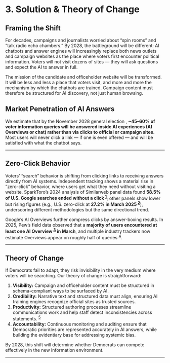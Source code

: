 # 3.  Solution & Theory of Change

## Framing the Shift
For decades, campaigns and journalists worried about “spin rooms” and “talk radio echo chambers.” By 2028, the battleground will be different: AI chatbots and answer engines will increasingly replace both news outlets and campaign websites as the place where voters first encounter political information. Voters will not visit dozens of sites — they will ask questions and expect the AI to answer in full.  

The mission of the candidate and officeholder website will be transformed. It will be less and less a place that voters visit, and more and more the mechanism by which the chatbots are trained. Campaign content must therefore be structured for AI discovery, not just human browsing.  

## Market Penetration of AI Answers
We estimate that by the November 2028 general election , **~45–60% of voter information queries will be answered inside AI experiences (AI Overviews or chat) rather than via clicks to official or campaign sites.** Most users will never click a link — if one is even offered — and will be satisfied with what the chatbot says.  


---

## Zero-Click Behavior
Voters’ “search” behavior is shifting from clicking links to receiving answers directly from AI systems. Independent tracking shows a material rise in “zero-click” behavior, where users get what they need without visiting a website. SparkToro’s 2024 analysis of Similarweb panel data found **58.5% of U.S. Google searches ended without a click <sup class="fn-ref"><a href="../ky-appendix-footnotes-methodology/#fn-sol-sparktoro-zero-click-us-2024">1</a></sup>**; other panels show lower but rising figures (e.g., U.S. zero-click at **27.2% in March 2025 <sup class="fn-ref"><a href="../ky-appendix-footnotes-methodology/#fn-sol-zero-click-272-mar-2025">2</a></sup>**), underscoring different methodologies but the same directional trend.  

Google’s AI Overviews further compress clicks by answer-boxing results. In 2025, Pew’s field data observed that a **majority of users encountered at least one AI Overview <sup class="fn-ref"><a href="../ky-appendix-footnotes-methodology/#fn-sol-pew-58pct-ai-overview-exposure-2025">3</a></sup> in March**, and multiple industry trackers now estimate Overviews appear on roughly half of queries <sup class="fn-ref"><a href="../ky-appendix-footnotes-methodology/#fn-sol-aio-coverage-roughly-half-2025">4</a></sup>.  

---

## Theory of Change
If Democrats fail to adapt, they risk invisibility  in the very medium where voters will be searching. Our theory of change is straightforward:   

1.  **Visibility:** Campaign and officeholder content must be structured in schema-compliant ways to be surfaced by AI.  
2.  **Credibility:** Narrative text and structured data must align, ensuring AI training engines recognize official sites as trusted sources.  
3. **Productivity:** Structured authoring processes streamline communications work and help staff detect inconsistencies across statements. <sup class="fn-ref"><a href="../ky-appendix-footnotes-methodology/#fn-sol-toc-step-3">5</a></sup>
4.  **Accountability:** Continuous monitoring and auditing  ensure that Democratic priorities are represented accurately in AI answers, while building the evidentiary base for addressing systemic bias.  

By 2028, this shift will determine whether Democrats  can compete effectively in the new information environment.  

---

